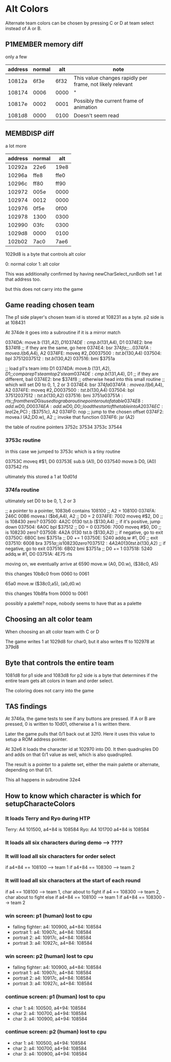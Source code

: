 # Alt Colors

Alternate team colors can be chosen by pressing C or D at team select instead of A or B.

## P1MEMBER memory diff

only a few

| address | normal | alt  | note                                                      |
| ------- | ------ | ---- | --------------------------------------------------------- |
| 10812a  | 6f3e   | 6f32 | This value changes rapidly per frame, not likely relevant |
| 108174  | 0006   | 0000 | "                                                         |
| 10817e  | 0002   | 0001 | Possibly the current frame of animation                   |
| 1081d8  | 0000   | 0100 | Doesn't seem read                                         |

## MEMBDISP diff

a lot more

| address | normal | alt  |
| ------- | ------ | ---- |
| 10292a  | 22e6   | 19e8 |
| 10296a  | ffe8   | ffe0 |
| 10296c  | ff80   | ff90 |
| 102972  | 005e   | 0000 |
| 102974  | 0012   | 0000 |
| 102976  | 0f5e   | 0f00 |
| 102978  | 1300   | 0300 |
| 102990  | 03fc   | 0300 |
| 1029d8  | 0000   | 0100 |
| 102b02  | 7ac0   | 7ae6 |

1029d8 is a byte that controls alt color

0: normal color
1: alt color

This was additionally confirmed by having newCharSelect_runBoth set 1 at that address too.

but this does not carry into the game

## Game reading chosen team

The p1 side player's chosen team id is stored at 108231 as a byte. p2 side is at 108431

At 374de it goes into a subroutine if it is a mirror match

0374DA: move.b ($131,A2), D1
0374DE: cmp.b   ($131,A4), D1
0374E2: bne     $374f8
;; if they are the same, go here
0374E4: bsr     $374fa
;; ...
0374FA: movea.l ($b6,A4), A2
0374FE: moveq #$2, D0
037500: tst.b ($130,A4)
037504: bpl $37512
037512: tst.b ($130,A2)
037516: bmi $3751a

;; load p1's team into D1
0374DA: move.b ($131,A2), D1
;; compare p1's team to p2's team
0374DE: cmp.b   ($131,A4), D1
;; if they are different, bail
0374E2: bne     $374f8
;; otherwise head into this small routine
;; which will set D0 to 0, 1, 2 or 3
0374E4: bsr     $374fa
0374FA: movea.l ($b6,A4), A2
0374FE: moveq #$2, D0
037500: tst.b ($130,A4)
037504: bpl $37512
037512: tst.b ($130,A2)
037516: bmi $3751a
03751A: rts
;; from there D0 is used to grab a routine pointer out of a table
0374E8: add.w D0, D0
0374EA: add.w D0, D0
;; load the start of the table into A2
0374EC: lea ($2e,PC) ; ($3751c), A2
0374F0: nop
;; jump to the chosen offset
0374F2: movea.l (A2,D0.w), A2
;; invoke that function
0374F6: jsr (A2)

the table of routine pointers
3752c
37534
3753c
37544

### 3753c routine

in this case we jumped to 3753c which is a tiny routine

03753C moveq #$1, D0
03753E sub.b (A1), D0
037540 move.b D0, (A0)
037542 rts

ultimately this stored a 1 at 10d01d

### 374fa routine

ultimately set D0 to be 0, 1, 2 or 3

;; a pointer to a pointer, 1083b6 contains 108100
;; A2 = 108100
0374FA: 246C 00B6 movea.l ($b6,A4), A2
;; D0 = 2
0374FE: 7002 moveq #$2, D0
;; is 108430 zero?
037500: 4A2C 0130 tst.b ($130,A4)
;; if it's positive, jump down
037504: 6A0C bpl $37512
;; D0 = 0
037506: 7000 moveq #$0, D0
;; is 108230 zero?
037508: 4A2A 0130 tst.b ($130,A2)
;; if negative, go to exit
03750C: 6B0C bmi $3751a
;; D0 += 1
03750E: 5240 addq.w #1, D0
;; exit
037510: 6008 bra $3751a
;; is 108230 zero?
037512: 4A2A 0130 tst.b ($130,A2)
;; if negative, go to exit
037516: 6B02 bmi $3751a
;; D0 += 1
037518: 5240 addq.w #1, D0
03751A: 4E75 rts

moving on, we eventually arrive at
6590 move.w (A0, D0.w), ($38c0, A5)

this changes 10b8c0 from 0060 to 0061

65a0 move.w ($38c0,a5), (a0,d0.w)

this changes 10b8fa from 0000 to 0061

possibly a palette? nope, nobody seems to have that as a palette

## Choosing an alt color team

When choosing an alt color team with C or D

The game writes 1 at 1029d8 for char0, but it also writes ff to 102978 at 379d8

## Byte that controls the entire team

1081d8 for p1 side and 1083d8 for p2 side is a byte that determines if the entire team gets alt colors in team and order select.

The coloring does not carry into the game

## TAS findings

At 3746a, the game tests to see if any buttons are pressed. If A or B are pressed, 0 is written to 10d01, otherwise a 1 is written there.

Later the game pulls that 0/1 back out at 32f0. Here it uses this value to setup a ROM address pointer.

At 32e6 it loads the character id at 102970 into D0. It then quadruples D0 and adds on that 0/1 value as well, which is also quadrupled.

The result is a pointer to a palette set, either the main palette or alternate, depending on that 0/1.

This all happens in subroutine 32e4

## How to know which character is which for setupCharacteColors

### It loads Terry and Ryo during HTP

Terry: A4 101500, a4+84 is 108584
Ryo: A4 101700 a4+84 is 108584

### It loads all six characters during demo --> ????

### It will load all six characters for order select

if a4+84 == 108100 --> team 1
if a4+84 == 108300 --> team 2

### It will load all six characters at the start of each round

if a4 == 108100 --> team 1, char about to fight
if a4 == 108300 --> team 2, char about to fight
else
if a4+84 == 108100 --> team 1
if a4+84 == 108300 --> team 2

### win screen: p1 (human) lost to cpu

- falling fighter: a4: 100900, a4+84: 108584
- portrait 1: a4: 10907c, a4+84: 108584
- portrait 2: a4: 10917c, a4+84: 108584
- portrait 3: a4: 10927c, a4+84: 108584

### win screen: p2 (human) lost to cpu

- falling fighter: a4: 100900, a4+84: 108584
- portrait 1: a4: 10907c, a4+84: 108584
- portrait 2: a4: 10917c, a4+84: 108584
- portrait 3: a4: 10927c, a4+84: 108584

### continue screen: p1 (human) lost to cpu

- char 1: a4: 100500, a4+94: 108584
- char 2: a4: 100700, a4+94: 108584
- char 3: a4: 100900, a4+94: 108584

### continue screen: p2 (human) lost to cpu

- char 1: a4: 100500, a4+94: 108584
- char 2: a4: 100700, a4+94: 108584
- char 3: a4: 100900, a4+94: 108584
